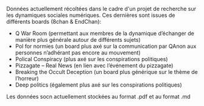 Données actuellement récoltées dans le cadre d'un projet de recherche sur les dynamiques sociales numériques. Ces dernières sont issues de différents boards (8chan & EndChan):
-	Q War Room (permettant aux membres de la dynamique d’échanger de manière plus générale autour de différents sujets) 
-	Pol for normies (un board plus axé sur la communication par QAnon aux personnes n’adhérant pas encore au mouvement)
-	Polical Conspiracy (plus axé sur les conspirations politiques)
-	Pizzagate – Real News (en lien avec l’événement du pizzagate)
-	Breaking the Occult Deception (un board plus générique sur le thème de l’horreur)
-	Deep politics (également plus axé sur les conspirations politiques)

Les données socn actuellement stockées au format .pdf et au format .md
